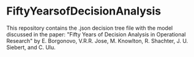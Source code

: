 # FiftyYearsofDecisionAnalysis
This repository contains the .json decision tree file with the model discussed in the paper: "Fifty Years of Decision Analysis in Operational Research" by E. Borgonovo, V.R.R. Jose, M. Knowlton, R. Shachter, J. U. Siebert, and C. Ulu.
